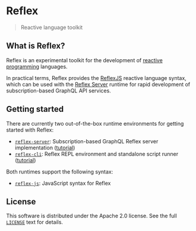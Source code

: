 # Reflex

> Reactive language toolkit

## What is Reflex?

Reflex is an experimental toolkit for the development of [reactive programming](https://en.wikipedia.org/wiki/Reactive_programming) languages.

In practical terms, Reflex provides the [ReflexJS](./reflex-js) reactive language syntax, which can be used with the [Reflex Server](./reflex-server) runtime for rapid development of subscription-based GraphQL API services.

## Getting started

There are currently two out-of-the-box runtime environments for getting started with Reflex:

- [`reflex-server`](./reflex-server): Subscription-based GraphQL Reflex server implementation ([tutorial](./reflex-server/examples))
- [`reflex-cli`](./reflex-cli): Reflex REPL environment and standalone script runner ([tutorial](./reflex-cli/examples))

Both runtimes support the following syntax:

- [`reflex-js`](./reflex-js): JavaScript syntax for Reflex

## License

This software is distributed under the Apache 2.0 license. See the full [`LICENSE`](./LICENSE) text for details.
